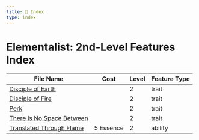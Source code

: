 ```yaml
---
title: 📑 Index
type: index
---
```


# Elementalist: 2nd-Level Features Index

| File Name                                                         | Cost      | Level | Feature Type |
| ----------------------------------------------------------------- | --------- | ----- | ------------ |
| [Disciple of Earth](../Disciple%20of%20Earth)                     |           | 2     | trait        |
| [Disciple of Fire](../Disciple%20of%20Fire)                       |           | 2     | trait        |
| [Perk](../Perk)                                                   |           | 2     | trait        |
| [There Is No Space Between](../There%20Is%20No%20Space%20Between) |           | 2     | trait        |
| [Translated Through Flame](../Translated%20Through%20Flame)       | 5 Essence | 2     | ability      |
